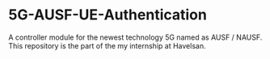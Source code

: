 # 5G-AUSF-UE-Authentication

A controller module for the newest technology 5G named as AUSF / NAUSF. This repository is the part of the my internship at Havelsan.
